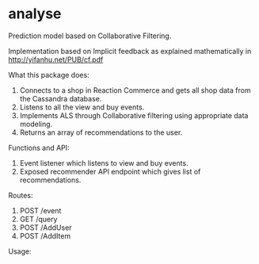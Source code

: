 # analyse  
Prediction model based on Collaborative Filtering.  

Implementation based on Implicit feedback as explained mathematically in http://yifanhu.net/PUB/cf.pdf  

What this package does:  
1. Connects to a shop in Reaction Commerce and gets all shop data from the Cassandra database.  
2. Listens to all the view and buy events.  
3. Implements ALS through Collaborative filtering using appropriate data modeling.  
4. Returns an array of recommendations to the user.  

Functions and API:  
1. Event listener which listens to view and buy events.  
2. Exposed recommender API endpoint which gives list of recommendations.  

Routes:  
1. POST /event  
2. GET /query  
3. POST /AddUser
4. POST /AddItem

Usage:  

<!-- Will be updated soon -->
